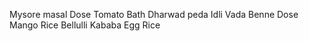 Mysore masal Dose
Tomato Bath
Dharwad peda
Idli Vada
Benne Dose
Mango Rice
Bellulli Kababa
Egg Rice 
